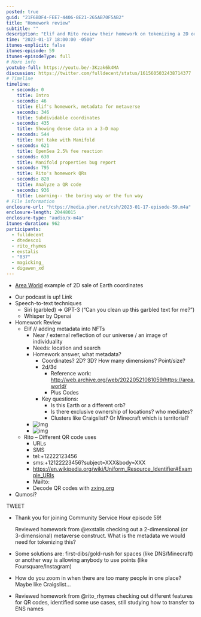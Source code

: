 ```yaml
---
posted: true
guid: "21F6BDF4-FEE7-4406-8E21-265AB70F5AB2"
title: "Homework review"
subtitle: ""
description: "Elif and Rito review their homework on tokenizing a 2D or 3D metaverse and exploring different features for QR codes. We consider different solutions and ponder how to handle map zooming when there are too many people in one place."
time: "2023-01-17 18:00:00 -0500"
itunes-explicit: false
itunes-episode: 59
itunes-episodeType: full
# More info
youtube-full: https://youtu.be/-3Kzak6k4MA
discussion: https://twitter.com/fulldecent/status/1615605032438714377
# Timeline
timeline:
  - seconds: 0
    title: Intro
  - seconds: 46
    title: Elif's homework, metadata for metaverse
  - seconds: 346
    title: Subdividable coordinates
  - seconds: 435
    title: Showing dense data on a 3-D map
  - seconds: 544
    title: Hot take with Manifold
  - seconds: 621
    title: OpenSea 2.5% fee reaction
  - seconds: 630
    title: Manifold properties bug report
  - seconds: 795
    title: Rito's homework QRs
  - seconds: 820
    title: Analyze a QR code
  - seconds: 936
    title: Learning-- the boring way or the fun way
# File information
enclosure-url: "https://media.phor.net/csh/2023-01-17-episode-59.m4a"
enclosure-length: 20448015
enclosure-type: "audio/x-m4a"
itunes-duration: 962
participants:
  - fulldecent
  - dtedesco1
  - rito_rhymes
  - exstalis
  - "037"
  - magicking_
  - digawen_xd
---
```


- [Area World](http://web.archive.org/web/20220521081059/https://area.world/) example of 2D sale of Earth coordinates

<!--end of quick notes-->

- Our podcast is up! Link
- Speech-to-text techniques
  - Siri (garbled) => GPT-3 (“Can you clean up this garbled text for me?”)
  - Whisper by Openai
- Homework Review
  - Elif // adding metadata into NFTs
    - Near / external reflection of our universe / an image of individuality
    - Needs: location and search
    - Homework answer, what metadata?
      - Coordinates? 2D? 3D? How many dimensions? Point/size?
      - 2d/3d
        - Reference work: http://web.archive.org/web/20220521081059/https://area.world/
        - Plus Codes
      - Key questions:
        - Is this Earth or a different orb?
        - Is there exclusive ownership of locations? who mediates?
        - Clusters like Craigslist? Or Minecraft which is territorial?
    - ![img](https://lh7-us.googleusercontent.com/W-SxFxuw57quQcy2aAANBCy-PGqZpCgxdUCeorOaA0W7wTN0AWUyrE5Sv6vv5BMPLr5cXWWiQ5HrH7G2NtAs9TbLx3r4wu_abtrpqf5nJRUbDVMS0BAhYz3o4uly44Y-CfgcD3sIER5lYzc82mm0RyA)
    - ![img](https://lh7-us.googleusercontent.com/KHF-7cyIXHGebJ6Zg8OcxzrVA-ghKqJ1jj77XtJIzLGPMHdIizKcuCUAUBhG8dydglWhEzWLEzJ1UjmC_6xdK0zkXvvKZT7lVNpjC-1EAPuybKSgngzAQDS0CwwDJ2kDThah-gtNax9OMSDj9SBjyWY)
  - Rito – Different QR code uses
    - URLs
    - SMS 
    - tel:+12222123456
    - sms:+12122223456?subject=XXX&body=XXX
    - https://en.wikipedia.org/wiki/Uniform_Resource_Identifier#Example_URIs
    - Mailto:
    - Decode QR codes with [zxing.org](http://www.zxing.org)
- Qumosi?

TWEET

- Thank you for joining Community Service Hour episode 59!

  Reviewed homework from @exstalis checking out a 2-dimensional (or 3-dimensional) metaverse construct. What is the metadata we would need for tokenizing this?

- Some solutions are: first-dibs/gold-rush for spaces (like DNS/Minecraft) or another way is allowing anybody to use points (like Foursquare/Instagram)

- How do you zoom in when there are too many people in one place? Maybe like Craigslist…

- Reviewed homework from @rito_rhymes checking out different features for QR codes, identified some use cases, still studying how to transfer to ENS names